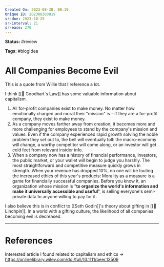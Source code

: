 ```yaml
---
Created On: 2023-08-30, 08:19
Unique ID: 202308300819
sr-due: 2023-10-25
sr-interval: 21
sr-ease: 270
---
```

**Status:** #review 

**Tags:** #blogIdea 

# All Companies Become Evil

This is a quote from Willie that I reference a lot. 

I think [[📐 Goodhart's Law]] has some valuable information about capitalism. 

1. All for-profit companies exist to make money. No matter how emotionally charged and moral their "mission" is - if they are a for-profit company, they exist to make money. 
2. As a company moves farther away from creation, it becomes more and more challenging for employees to stand by the company's mission and values. Even if the company experienced rapid growth solving the noble problem they set out to, the bell will eventually toll: the macro-economy will change, a worthy competitor will come along, or an investor will get cold feet from relevant insider info.
3. When a company now has a history of financial performance, investors, the public market, or your wallet will begin to judge you harshly. The most straightforward and competitive measure quickly grows in strength. When your revenue has dropped 10%, no one will be touting the increased ethics of this year's products: Morality as a measure is a game for financially successful companies.  Before you know it, an organization whose mission is "**to organize the world's information and make it universally accessible and useful**", is selling everyone's semi-private data to anyone willing to pay for it.


I also believe this is in conflict to [[Seth Godin]]'s theory about gifting in [[🔩 Linchpin]]. In a world with a gifting culture, the likelihood of all companies becoming evil is decreased. 

---
# References

Interested article I found related to capitalism and ethics -> https://onlinelibrary.wiley.com/doi/full/10.1111/beer.12509


